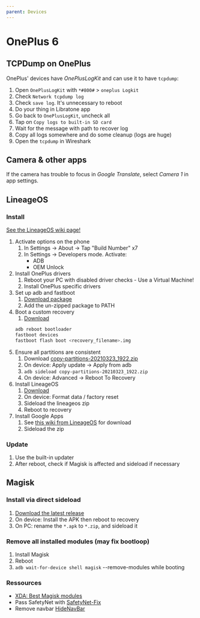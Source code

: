 ```yaml
---
parent: Devices
---
```


# OnePlus 6

## TCPDump on OnePlus

OnePlus' devices have *OnePlusLogKit* and can use it to have `tcpdump`:

1. Open `OnePlusLogKit` with `*#800#` > `oneplus Logkit`
1. Check `Network tcpdump log`
1. Check `save log`. It's unnecessary to reboot
1. Do your thing in Libratone app
1. Go back to `OnePlusLogKit`, uncheck all
1. Tap on `Copy logs to built-in SD card`
1. Wait for the message with path to recover log
1. Copy all logs somewhere and do some cleanup (logs are huge)
1. Open the `tcpdump` in Wireshark

## Camera & other apps

If the camera has trouble to focus in *Google Translate*, select *Camera 1* in app settings.

## LineageOS

### Install

[See the LineageOS wiki page!](https://wiki.lineageos.org/devices/enchilada/)

1. Activate options on the phone
    1. In Settings → About → Tap "Build Number" x7
    1. In Settings → Developers mode. Activate:
        * ADB
        * OEM Unlock
1. Install OnePlus drivers
    1. Reboot your PC with disabled driver checks - Use a Virtual Machine!
    1. Install OnePlus specific drivers
1. Set up adb and fastboot
    1. [Download package](https://dl.google.com/android/repository/platform-tools-latest-windows.zip)
    1. Add the un-zipped package to PATH
1. Boot a custom recovery
    1. [Download](https://download.lineageos.org/enchilada)
    ```sh
    adb reboot bootloader
    fastboot devices
    fastboot flash boot <recovery_filename>.img
    ```
1. Ensure all partitions are consistent
    1. Download [copy-partitions-20210323_1922.zip](https://www.androidfilehost.com/?fid=2188818919693768129)
    1. On device: Apply update → Apply from adb
    1. `adb sideload copy-partitions-20210323_1922.zip`
    1. On device: Advanced → Reboot To Recovery
1. Install LineageOS
    1. [Download](https://download.lineageos.org/enchilada)
    1. On device: Format data / factory reset
    1. Sideload the lineageos zip
    1. Reboot to recovery
1. Install Google Apps
    1. See [this wiki from LineageOS](https://wiki.lineageos.org/gapps) for download
    1. Sideload the zip

### Update

1. Use the built-in updater
1. After reboot, check if Magisk is affected and sideload if necessary

## Magisk

### Install via direct sideload

1. [Download the latest release](https://github.com/topjohnwu/Magisk/releases)
1. On device: Install the APK then reboot to recovery
1. On PC: rename the `*.apk` to `*.zip`, and sideload it

### Remove all installed modules (may fix bootloop)

1. Install Magisk
1. Reboot
1. `adb wait-for-device shell magisk` --remove-modules while booting

### Ressources

* [XDA: Best Magisk modules](https://www.xda-developers.com/best-magisk-modules/)
* Pass SafetyNet with [SafetyNet-Fix](https://github.com/kdrag0n/safetynet-fix/releases)
* Remove navbar [HideNavBar](https://github.com/Magisk-Modules-Repo/HideNavBar/releases)
